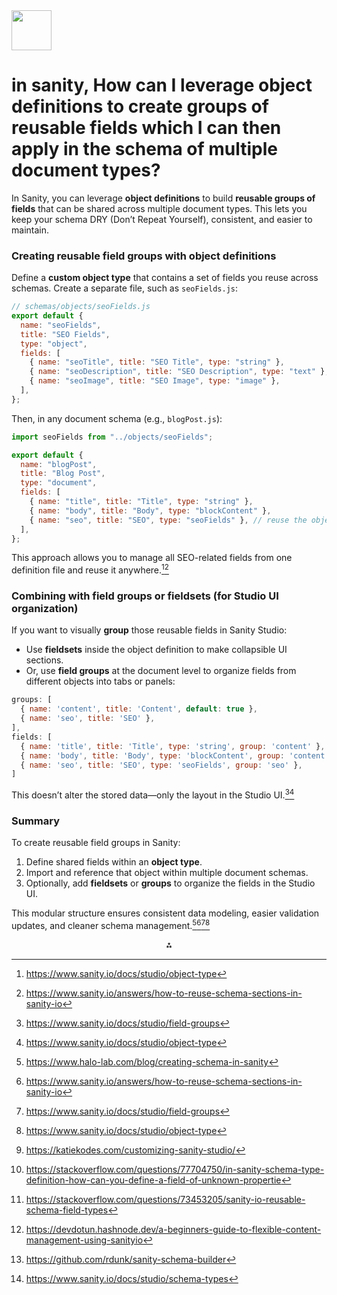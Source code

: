 <img src="https://r2cdn.perplexity.ai/pplx-full-logo-primary-dark%402x.png" style="height:64px;margin-right:32px"/>

# in sanity, How can I leverage object definitions to create groups of reusable fields which I can then apply in the schema of multiple document types?

In Sanity, you can leverage **object definitions** to build **reusable groups of fields** that can be shared across multiple document types. This lets you keep your schema DRY (Don’t Repeat Yourself), consistent, and easier to maintain.

### Creating reusable field groups with object definitions

Define a **custom object type** that contains a set of fields you reuse across schemas. Create a separate file, such as `seoFields.js`:

```js
// schemas/objects/seoFields.js
export default {
  name: "seoFields",
  title: "SEO Fields",
  type: "object",
  fields: [
    { name: "seoTitle", title: "SEO Title", type: "string" },
    { name: "seoDescription", title: "SEO Description", type: "text" },
    { name: "seoImage", title: "SEO Image", type: "image" },
  ],
};
```

Then, in any document schema (e.g., `blogPost.js`):

```js
import seoFields from "../objects/seoFields";

export default {
  name: "blogPost",
  title: "Blog Post",
  type: "document",
  fields: [
    { name: "title", title: "Title", type: "string" },
    { name: "body", title: "Body", type: "blockContent" },
    { name: "seo", title: "SEO", type: "seoFields" }, // reuse the object
  ],
};
```

This approach allows you to manage all SEO-related fields from one definition file and reuse it anywhere.[^1_3][^1_9]

### Combining with field groups or fieldsets (for Studio UI organization)

If you want to visually **group** those reusable fields in Sanity Studio:

- Use **fieldsets** inside the object definition to make collapsible UI sections.
- Or, use **field groups** at the document level to organize fields from different objects into tabs or panels:

```js
groups: [
  { name: 'content', title: 'Content', default: true },
  { name: 'seo', title: 'SEO' },
],
fields: [
  { name: 'title', title: 'Title', type: 'string', group: 'content' },
  { name: 'body', title: 'Body', type: 'blockContent', group: 'content' },
  { name: 'seo', title: 'SEO', type: 'seoFields', group: 'seo' },
]
```

This doesn’t alter the stored data—only the layout in the Studio UI.[^1_2][^1_3]

### Summary

To create reusable field groups in Sanity:

1. Define shared fields within an **object type**.
2. Import and reference that object within multiple document schemas.
3. Optionally, add **fieldsets** or **groups** to organize the fields in the Studio UI.

This modular structure ensures consistent data modeling, easier validation updates, and cleaner schema management.[^1_1][^1_9][^1_2][^1_3]
<span style="display:none">[^1_10][^1_4][^1_5][^1_6][^1_7][^1_8]</span>

<div align="center">⁂</div>

[^1_1]: https://www.halo-lab.com/blog/creating-schema-in-sanity

[^1_2]: https://www.sanity.io/docs/studio/field-groups

[^1_3]: https://www.sanity.io/docs/studio/object-type

[^1_4]: https://stackoverflow.com/questions/77704750/in-sanity-schema-type-definition-how-can-you-define-a-field-of-unknown-propertie

[^1_5]: https://stackoverflow.com/questions/73453205/sanity-io-reusable-schema-field-types

[^1_6]: https://devdotun.hashnode.dev/a-beginners-guide-to-flexible-content-management-using-sanityio

[^1_7]: https://github.com/rdunk/sanity-schema-builder

[^1_8]: https://www.sanity.io/docs/studio/schema-types

[^1_9]: https://www.sanity.io/answers/how-to-reuse-schema-sections-in-sanity-io

[^1_10]: https://katiekodes.com/customizing-sanity-studio/
